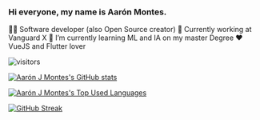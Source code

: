 ### Hi everyone, my name is Aarón Montes.

👨‍💻 Software developer (also Open Source creator)
🔭 Currently working at Vanguard X
🌱 I’m currently learning ML and IA on my master Degree
❤️ VueJS and Flutter lover

![visitors](https://visitor-badge.glitch.me/badge?page_id=ajomuch92)

[![Aarón J Montes's GitHub stats](https://github-readme-stats.vercel.app/api?username=ajomuch92&show_icons=true&theme=synthwave&count_private=true)](https://github.com/ajomuch92)

[![Aarón J Montes's Top Used Languages](https://github-readme-stats.vercel.app/api/top-langs/?username=ajomuch92&layout=compact&theme=radical&count_private=true)](https://github.com/ajomuch92)

[![GitHub Streak](https://github-readme-streak-stats.herokuapp.com?user=ajomuch92&theme=vue-dark&date_format=M%20j%5B%2C%20Y%5D)](https://git.io/streak-stats)

<!--
**ajomuch92/ajomuch92** is a ✨ _special_ ✨ repository because its `README.md` (this file) appears on your GitHub profile.

Here are some ideas to get you started:

- 🔭 I’m currently working on ...
- 🌱 I’m currently learning ...
- 👯 I’m looking to collaborate on ...
- 🤔 I’m looking for help with ...
- 💬 Ask me about ...
- 📫 How to reach me: ...
- 😄 Pronouns: ...
- ⚡ Fun fact: ...
-->
